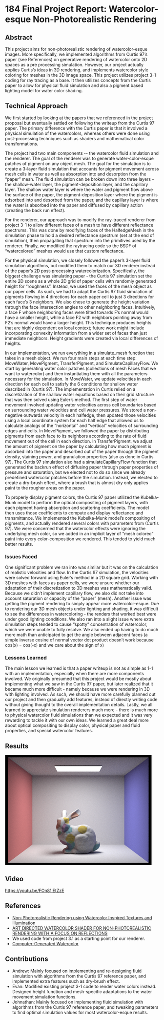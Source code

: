 # 184 Final Project Report: Watercolor-esque Non-Photorealistic Rendering

## Abstract
This project aims for non-photorealistic rendering of watercolor-esque images. More specifically, we implemented algorithms from Curtis 97’s paper (see References) on generative rendering of watercolor onto 2D spaces as a pre processing simulation. However, our project actually applies Curtis’s ideas in 3D rendering, and implements watercolor style coloring for meshes in the 3D image space. This project utilizes project 3-1 coding for ray tracing as a base. It then utilizes concepts from the Curtis paper to allow for physical fluid simulation and also a pigment based lighting model for water color shading. 

## Technical Approach
We first started by looking at the papers that we referenced in the project proposal but eventually settled on following the writeup from the Curtis 97 paper. The primary difference with the Curtis paper is that it involved a physical simulation of the watercolors, whereas others were done using post-processing techniques such as shaders and mathematical color transformations.

The project had two main components -- the watercolor fluid simulation and the renderer. The goal of the renderer was to generate water-color-esque patches of pigment on any object mesh. The goal for the simulation is to create a 3-layer fluid simulation that accounts for pigment movement across mesh cells in water as well as absorption into and desorption from the “paper” mesh. The fluid simulation can be broken down into three layers - the shallow-water layer, the pigment-deposition layer, and the capillary layer. The shallow water layer is where the water and pigment flow above the surface of the paper, the pigment-deposition layer where the pigment is adsorbed into and desorbed from the paper, and the capillary layer is where the water is absorbed into the paper and diffused by capillary action (creating the back run effect).

For the renderer, our approach was to modify the ray-traced renderer from project 3-1 to allow different faces of a mesh to have different reflectance spectrums. This was done by modifying faces of the HalfedgeMesh in the simulation phase to hold a desired reflectance spectrum (set at the end of simulation), then propagating that spectrum into the primitives used by the renderer. Finally, we modified the raytracing code so the BSDF of “watercolored” meshes would use that custom reflectance. 

For the physical simulation, we closely followed the paper’s 3-layer fluid simulation algorithms, but modified them to match our 3D renderer instead of the paper’s 2D post-processing watercolorization. Specifically, the biggest challenge was simulating paper - the Curtis 97 simulation set the entire 2D scene as a whole 2D grid of paper cells with randomly generated height for “roughness”. Instead, we used the faces of the mesh object as our paper cells. As such, we had to adapt the Curtis 97 fluid simulation of pigments flowing in 4 directions for each paper cell to just 3 directions for each face’s 3 neighbors. We also chose to generate the height variation through the face intersection angles to other neighboring faces. Intuitively, a face F whose neighboring faces were tilted towards F’s normal would have a smaller height, while a face F2 with neighbors pointing away from F2’s normal would have a larger height. This technique produces heights that are highly dependent on local context; future work might include incorporating convexity information from a wider set of faces than just immediate neighbors. Height gradients were created via local differences of heights.

In our implementation, we run everything in a simulate_mesh function that takes in a mesh object. We run four main steps at each time step: MoveWater, MovePigment, TransferPigment, and SimulateCapillaryFlow. We start by generating water color patches (collections of mesh Faces that we want to watercolor) and then instantiating them with all the parameters necessary for the simulation. In MoveWater, we update velocities in each direction for each cell to satisfy the 6 conditions for shallow water described in (Curtis 97). The implementation in Curtis relied on a discretization of the shallow water equations based on their grid structure that was then solved using Euler’s method. The first step of water movement involved updating water velocities across cell boundaries based on surrounding water velocities and cell water pressures. We stored a non-negative outwards velocity in each halfedge, then updated those velocities using a local coordinate system for each half edge that allowed us to calculate analogs of the “horizontal” and “vertical” velocities of surrounding edges and cells. In MovePigment, we followed the paper by distributing pigments from each face to its neighbors according to the rate of fluid movement out of the cell in each direction. In TransferPigment, we adjust the amount of pigment on the paper by calculating how much pigment is absorbed into the paper and desorbed out of the paper through the pigment density, staining power, and granulation properties (also as done in Curtis 97). The Curtis 97 simulation also had a simulateCapillaryFlow function that generated the backrun effect of diffusing paper through paper properties of pressure and saturation, but we elected not to do so since we already predefined watercolor patches before the simulation. Instead, we elected to create a dry-brush effect, where a brush that is almost dry only applies paint to the rougher areas on the paper.

To properly display pigment colors, the Curtis 97 paper utilized the Kubelka-Munk model to perform the optical compositing of pigment layers, with each pigment having absorption and scattering coefficients. The model then uses those coefficients to compute and display reflectance and transmittance. We implemented the Kubelka-Munk model’s compositing of pigments, and actually rendered several colors with parameters from (Curtis 97). We were concerned that the watercolor effects were ignoring the underlying mesh color, so we added in an implicit layer of "mesh colored" paint into every color-composition we rendered. This tended to yield much better results.

### Issues Faced

One significant problem we ran into was similar but it was on the calculation of realistic velocities and flow. In the Curtis 97 simulation, the velocities were solved forward using Euler’s method in a 2D square grid.  Working with 3D meshes with faces as paper cells, we were unsure whether our adaptation of their discretization to 3D meshes was mathematically valid. Because we didn’t implement capillary flow, we also did not take into account saturation or capacity of the “paper” (mesh). Another issue was getting the pigment rendering to simply appear more watercolor-esque. Due to rendering our 3D mesh objects under lighting and shading, it was difficult to see the differences in watercoloring - the renders that worked best were under good lighting conditions. We also ran into a slight issue where extra simulation steps tended to cause “spotty” concentration of watercolor, which we were unable to fully resolve. We also ended up having to do much more math than anticipated to get the angle between adjacent faces (a simple inverse cosine of normal vector dot product doesn’t work because cos(x) = cos(-x) and we care about the sign of x)

### Lessons Learned
The main lesson we learned is that a paper writeup is not as simple as 1-1 with an implementation, especially when there are more components involved. We originally presumed that this project would be mostly about implementing what we saw in the Curtis 97 paper, but later realized that it became much more difficult - namely because we were rendering in 3D with lighting involved. As such, we should have more carefully planned out our project and then gradually add features, instead of directly writing code without giving thought to the overall implementation details. Lastly, we all learned to appreciate simulation renderers much more - there is much more to physical watercolor fluid simulations than we expected and it was very rewarding to tackle it with our own ideas. We learned a great deal more about optical compositing to display color, physical paper and fluid properties, and special watercolor features.

## Results

![bunny rendered with 10 timesteps of simulation](/docs/images/bunny_10.png)

## Video
https://youtu.be/FOn81lEtZzE

## References
* [Non-Photorealistic Rendering
using Watercolor Inspired Textures and Illumination](https://www.dimap.ufrn.br/~motta/dim102/Projetos/NPR/Lume_PG01.pdf)
* [ART DIRECTED WATERCOLOR SHADER FOR NON-PHOTOREALISTIC
RENDERING WITH A FOCUS ON REFLECTIONS](https://core.ac.uk/download/pdf/154406433.pdf)
* We used code from project 3.1 as a starting point for our renderer.
* [Computer-Generated Watercolor](https://www.cs.princeton.edu/courses/archive/fall00/cs597b/papers/curtis97.pdf)

## Contributions
* Andrew: Mainly focused on implementing and re-designing fluid simulation with algorithms from the Curtis 97 reference paper, and implemented extra features such as dry-brush effect.
* Evan: Modified existing project 3-1 code to render water colors instead. Designed height function and mesh-specific adaptations to the water movement simulation functions.
* Johnathan: Mainly focused on implementing fluid simulation with algorithms from the Curtis 97 reference paper, and tweaking parameters to find optimal simulation values for most watercolor-esque results.
